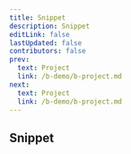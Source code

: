 ```yaml
---
title: Snippet
description: Snippet
editLink: false
lastUpdated: false
contributors: false
prev:
  text: Project
  link: /b-demo/b-project.md
next:
  text: Project
  link: /b-demo/b-project.md
---
```


## Snippet
